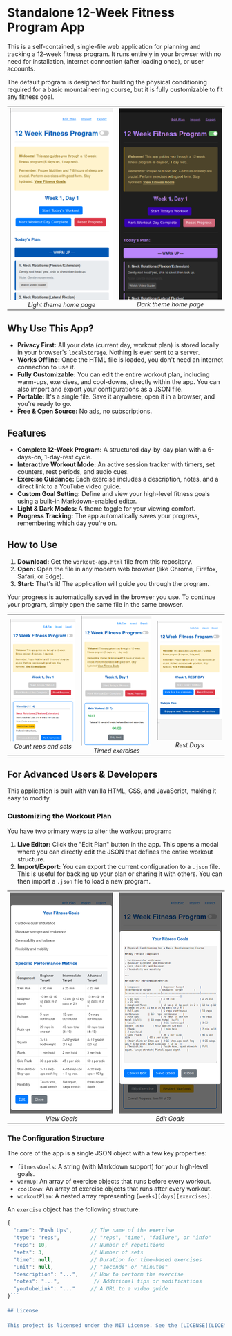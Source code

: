 # Standalone 12-Week Fitness Program App

This is a self-contained, single-file web application for planning and tracking a 12-week fitness program. It runs entirely in your browser with no need for installation, internet connection (after loading once), or user accounts.

The default program is designed for building the physical conditioning required for a basic mountaineering course, but it is fully customizable to fit any fitness goal.
  
<table>
  <tr>
    <td align="center">
      <img src="https://github.com/nextfiveinc/fit-file/blob/main/screenshots/Screenshot%20from%202025-08-12%2016-20-39.png" alt="Light theme home page" width="400">
      <br>
      <em>Light theme home page</em>
    </td>
    <td align="center">
      <img src="https://github.com/nextfiveinc/fit-file/blob/main/screenshots/Screenshot%20from%202025-08-12%2016-21-29.png" alt="Dark theme home page" width="400">
      <br>
      <em>Dark theme home page</em>
    </td>
  </tr>
</table>


## Why Use This App?

*   **Privacy First:** All your data (current day, workout plan) is stored locally in your browser's `localStorage`. Nothing is ever sent to a server.
*   **Works Offline:** Once the HTML file is loaded, you don't need an internet connection to use it.
*   **Fully Customizable:** You can edit the entire workout plan, including warm-ups, exercises, and cool-downs, directly within the app. You can also import and export your configurations as a JSON file.
*   **Portable:** It's a single file. Save it anywhere, open it in a browser, and you're ready to go.
*   **Free & Open Source:** No ads, no subscriptions.

## Features

*   **Complete 12-Week Program:** A structured day-by-day plan with a 6-days-on, 1-day-rest cycle.
*   **Interactive Workout Mode:** An active session tracker with timers, set counters, rest periods, and audio cues.
*   **Exercise Guidance:** Each exercise includes a description, notes, and a direct link to a YouTube video guide.
*   **Custom Goal Setting:** Define and view your high-level fitness goals using a built-in Markdown-enabled editor.
*   **Light & Dark Modes:** A theme toggle for your viewing comfort.
*   **Progress Tracking:** The app automatically saves your progress, remembering which day you're on.

## How to Use

1.  **Download:** Get the `workout-app.html` file from this repository.
2.  **Open:** Open the file in any modern web browser (like Chrome, Firefox, Safari, or Edge).
3.  **Start:** That's it! The application will guide you through the program.

Your progress is automatically saved in the browser you use. To continue your program, simply open the same file in the same browser.

<table>
  <tr>
    <td align="center">
      <img src="https://github.com/nextfiveinc/fit-file/blob/main/screenshots/Screenshot%20from%202025-08-12%2016-21-42.png" width="250">
      <br>
      <em>Count reps and sets</em>
    </td>
    <td align="center">
      <img src="https://github.com/nextfiveinc/fit-file/blob/main/screenshots/Screenshot%20from%202025-08-12%2016-22-34.png" width="250">
      <br>
      <em>Timed exercises</em>
    </td>
        <td align="center">
      <img src="https://github.com/nextfiveinc/fit-file/blob/main/screenshots/Screenshot%20from%202025-08-12%2016-25-38.png" width="250">
      <br>
      <em>Rest Days</em>
    </td>
  </tr>
</table>


## For Advanced Users & Developers

This application is built with vanilla HTML, CSS, and JavaScript, making it easy to modify.

### Customizing the Workout Plan

You have two primary ways to alter the workout program:

1.  **Live Editor:** Click the "Edit Plan" button in the app. This opens a modal where you can directly edit the JSON that defines the entire workout structure.
2.  **Import/Export:** You can export the current configuration to a `.json` file. This is useful for backing up your plan or sharing it with others. You can then import a `.json` file to load a new program.

<table>
  <tr>
    <td align="center">
      <img src="https://github.com/nextfiveinc/fit-file/blob/main/screenshots/Screenshot%20from%202025-08-12%2016-28-40.png" width="300">
      <br>
      <em>View Goals</em>
    </td>
    <td align="center">
      <img src="https://github.com/nextfiveinc/fit-file/blob/main/screenshots/Screenshot%20from%202025-08-12%2016-28-48.png" width="300">
      <br>
      <em>Edit Goals</em>
  </tr>
</table>


### The Configuration Structure

The core of the app is a single JSON object with a few key properties:

*   `fitnessGoals`: A string (with Markdown support) for your high-level goals.
*   `warmUp`: An array of exercise objects that runs before every workout.
*   `coolDown`: An array of exercise objects that runs after every workout.
*   `workoutPlan`: A nested array representing `[weeks][days][exercises]`.

An `exercise` object has the following structure:
```javascript
{
  "name": "Push Ups",      // The name of the exercise
  "type": "reps",          // "reps", "time", "failure", or "info"
  "reps": 10,              // Number of repetitions
  "sets": 3,               // Number of sets
  "time": null,            // Duration for time-based exercises
  "unit": null,            // "seconds" or "minutes"
  "description": "...",    // How to perform the exercise
  "notes": "...",           // Additional tips or modifications
  "youtubeLink": "..."     // A URL to a video guide
}```

## License

This project is licensed under the MIT License. See the [LICENSE](LICENSE) file for details.
